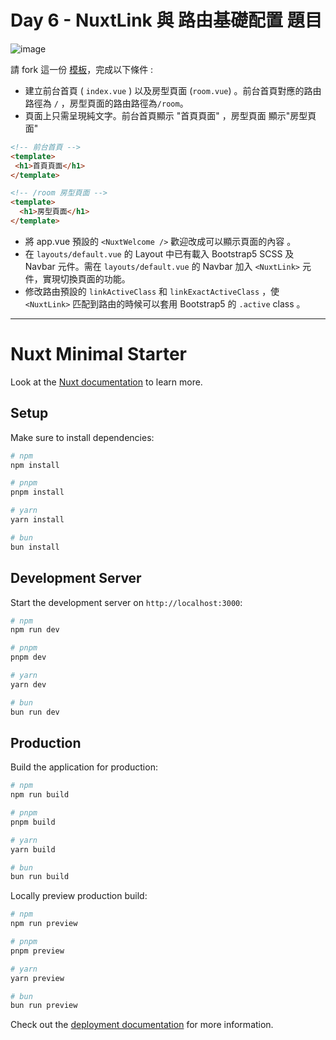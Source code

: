 # Day 6 - NuxtLink 與 路由基礎配置 題目

![image](https://hackmd.io/_uploads/r1uXtDnb1l.png)

請 fork 這一份 [模板](https://github.com/jasonlu0525/nuxt3-live-question/tree/day6-router)，完成以下條件 :

- 建立前台首頁 ( `index.vue` )  以及房型頁面  (`room.vue`) 。前台首頁對應的路由路徑為 `/`  ，房型頁面的路由路徑為`/room`。
- 頁面上只需呈現純文字。前台首頁顯示 "首頁頁面" ，房型頁面 顯示"房型頁面"

```html
<!-- 前台首頁 -->
<template>
 <h1>首頁頁面</h1>
</template>

<!-- /room 房型頁面 -->
<template>
  <h1>房型頁面</h1>
</template>
```

- 將 app.vue 預設的 `<NuxtWelcome />` 歡迎改成可以顯示頁面的內容 。
- 在 `layouts/default.vue` 的 Layout 中已有載入 Bootstrap5 SCSS 及 Navbar 元件。需在 `layouts/default.vue` 的 Navbar 加入 `<NuxtLink>` 元件，實現切換頁面的功能。
- 修改路由預設的 `linkActiveClass` 和 `linkExactActiveClass` ，使 `<NuxtLink>` 匹配到路由的時候可以套用 Bootstrap5 的 `.active` class 。

---

# Nuxt Minimal Starter

Look at the [Nuxt documentation](https://nuxt.com/docs/getting-started/introduction) to learn more.

## Setup

Make sure to install dependencies:

```bash
# npm
npm install

# pnpm
pnpm install

# yarn
yarn install

# bun
bun install
```

## Development Server

Start the development server on `http://localhost:3000`:

```bash
# npm
npm run dev

# pnpm
pnpm dev

# yarn
yarn dev

# bun
bun run dev
```

## Production

Build the application for production:

```bash
# npm
npm run build

# pnpm
pnpm build

# yarn
yarn build

# bun
bun run build
```

Locally preview production build:

```bash
# npm
npm run preview

# pnpm
pnpm preview

# yarn
yarn preview

# bun
bun run preview
```

Check out the [deployment documentation](https://nuxt.com/docs/getting-started/deployment) for more information.
